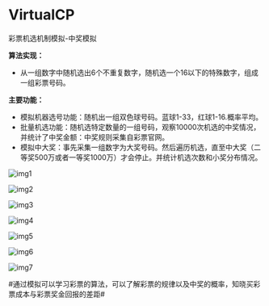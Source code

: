 # VirtualCP
彩票机选机制模拟-中奖模拟

**算法实现：** 
  * 从一组数字中随机选出6个不重复数字，随机选一个16以下的特殊数字，组成一组彩票号码。

**主要功能：**

  * 模拟机器选号功能：随机出一组双色球号码。蓝球1-33，红球1-16.概率平均。
  * 批量机选功能：随机选特定数量的一组号码，观察10000次机选的中奖情况，并统计了中奖金额：中奖规则采集自彩票官网。
  * 模拟中大奖：事先采集一组数字为大奖号码。然后遍历机选，直至中大奖（二等奖500万或者一等奖1000万）才会停止。并统计机选次数和小奖分布情况。





![img1](https://github.com/1017161726/VirtualCP/blob/master/screenshots/rand1_getStart.png)



![img2](https://github.com/1017161726/VirtualCP/blob/master/screenshots/rand2_once.png)



![img3](https://github.com/1017161726/VirtualCP/blob/master/screenshots/rand3_tenThousand.png)



![img4](https://github.com/1017161726/VirtualCP/blob/master/screenshots/rand4_five_million.png)



![img5](https://github.com/1017161726/VirtualCP/blob/master/screenshots/rand5_tenMillion.png)



![img6](https://github.com/1017161726/VirtualCP/blob/master/screenshots/rand6_tenMillion2.png)



![img7](https://github.com/1017161726/VirtualCP/blob/master/screenshots/rand7_singleThreadLooping.png)





#通过模拟可以学习彩票的算法，可以了解彩票的规律以及中奖的概率，知晓买彩票成本与彩票奖金回报的差距#


